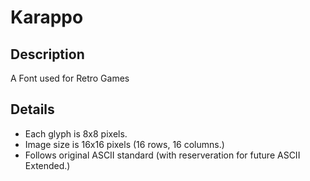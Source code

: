 # Karappo

## Description

A Font used for Retro Games

## Details

* Each glyph is 8x8 pixels. 
* Image size is 16x16 pixels (16 rows, 16 columns.)
* Follows original ASCII standard (with reserveration for future ASCII Extended.)

